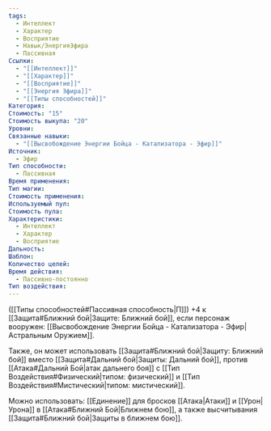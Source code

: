 ```yaml
---
tags:
  - Интеллект
  - Характер
  - Восприятие
  - Навык/ЭнергияЭфира
  - Пассивная
Ссылки:
  - "[[Интеллект]]"
  - "[[Характер]]"
  - "[[Восприятие]]"
  - "[[Энергия Эфира]]"
  - "[[Типы способностей]]"
Категория: 
Стоимость: "15"
Стоимость выкупа: "20"
Уровни: 
Связанные навыки:
  - "[[Высвобождение Энергии Бойца - Катализатора - Эфир]]"
Источник:
  - Эфир
Тип способности:
  - Пассивная
Время применения: 
Тип магии: 
Стоимость применения: 
Используемый пул: 
Стоимость пула: 
Характеристики:
  - Интеллект
  - Характер
  - Восприятие
Дальность: 
Шаблон: 
Количество целей: 
Время действия:
  - Пассивно-постоянно
Тип воздействия:
---
```

([[Типы способностей#Пассивная способность|П]]) +4 к [[Защита#Ближний бой|Защите: Ближний бой]], если персонаж вооружен: [[Высвобождение Энергии Бойца - Катализатора - Эфир|Астральным Оружием]].

Также, он может использовать [[Защита#Ближний бой|Защиту: Ближний бой]] вместо [[Защита#Дальний бой|Защиты: Дальний бой]], против [[Атака#Дальний Бой|атак дальнего боя]] с [[Тип Воздействия#Физический|типом: физический]] и [[Тип Воздействия#Мистический|типом: мистический]].

Можно использовать: [[Единение]] для бросков [[Атака|Атаки]] и [[Урон|Урона]] в [[Атака#Ближний Бой|Ближнем бою]], а также высчитывания [[Защита#Ближний бой|Защиты в ближнем бою]].

